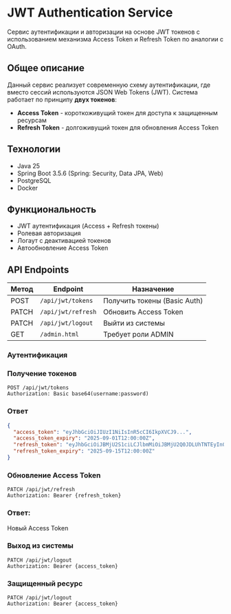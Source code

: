 # JWT Authentication Service

Сервис аутентификации и авторизации на основе JWT токенов с использованием механизма Access Token и Refresh Token по аналогии с OAuth.

## Общее описание

Данный сервис реализует современную схему аутентификации, где вместо сессий используются JSON Web Tokens (JWT). Система работает по принципу **двух токенов**:

- **Access Token** - короткоживущий токен для доступа к защищенным ресурсам
- **Refresh Token** - долгоживущий токен для обновления Access Token


## Технологии

- Java 25
- Spring Boot 3.5.6 (Spring: Security, Data JPA, Web)
- PostgreSQL
- Docker

## Функциональность

- JWT аутентификация (Access + Refresh токены)
- Ролевая авторизация
- Логаут с деактивацией токенов
- Автообновление Access Token

## API Endpoints

| Метод | Endpoint | Назначение |
|-------|----------|------------|
| POST | `/api/jwt/tokens` | Получить токены (Basic Auth) |
| PATCH | `/api/jwt/refresh` | Обновить Access Token |
| PATCH | `/api/jwt/logout` | Выйти из системы |
| GET | `/admin.html` | Требует роли ADMIN |

### Аутентификация

### Получение токенов
```http request
POST /api/jwt/tokens
Authorization: Basic base64(username:password)
```

### Ответ
```json
{
  "access_token": "eyJhbGciOiJIUzI1NiIsInR5cCI6IkpXVCJ9...",
  "access_token_expiry": "2025-09-01T12:00:00Z",
  "refresh_token": "eyJhbGciOiJBMjU2S1ciLCJlbmMiOiJBMjU2Q0JDLUhTNTEyIn0...",
  "refresh_token_expiry": "2025-09-15T12:00:00Z"
}
```

### Обновление Access Token
```http request
PATCH /api/jwt/refresh
Authorization: Bearer {refresh_token}
```

### Ответ:
Новый Access Token

### Выход из системы
```http request
PATCH /api/jwt/logout
Authorization: Bearer {access_token}
```

### Защищенный ресурс
```http request
PATCH /api/jwt/logout
Authorization: Bearer {access_token}
```
